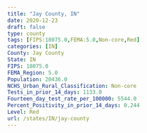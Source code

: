 ```yaml
---
title: "Jay County, IN"
date: 2020-12-23
draft: false
type: county
tags: [FIPS:18075.0,FEMA:5.0,Non-core,Red]
categories: [IN]
County: Jay County
State: IN
FIPS: 18075.0
FEMA_Region: 5.0
Population: 20436.0
NCHS_Urban_Rural_Classification: Non-core
Tests_in_prior_14_days: 1133.0
Fourteen_day_test_rate_per_100000: 5544.0
Percent_Positivity_in_prior_14_days: 0.244
Level: Red
url: /states/IN/jay-county
---
```




